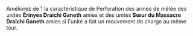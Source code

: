 Améliorez de 1 la caractéristique de Perforation des armes de mêlée des unités **Érinyes Draichi Ganeth** amies et des unités **Sœur du Massacre Draichi Ganeth** amies si l'unité a fait un mouvement de charge au même tour.